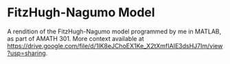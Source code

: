 # FitzHugh-Nagumo Model
A rendition of the FitzHugh-Nagumo model programmed by me in MATLAB, as part of AMATH 301.
More context available at https://drive.google.com/file/d/1IK8eJChoEX1Ke_X2tXmfIAIE3dsHJ7Im/view?usp=sharing.
